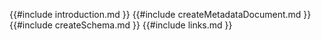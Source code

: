 {{#include introduction.md }}
{{#include createMetadataDocument.md }}
{{#include createSchema.md }}
{{#include links.md }}

